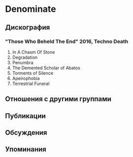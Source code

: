 # Denominate



## Дискография

### "Those Who Beheld The End" 2016, Techno Death

01. In A Chasm Of Stone
02. Degradation
03. Penumbra
04. The Demented Scholar of Abatos
05. Torments of Silence
06. Apeirophobia
07. Terrestrial Funeral


## Отношения с другими группами


## Публикации


## Обсуждения


## Упоминания

